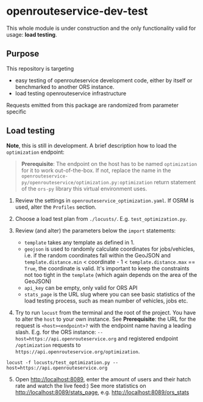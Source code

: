 # openrouteservice-dev-test

This whole module is under construction and the only functionality valid for usage: **load testing**.

## Purpose

This repository is targeting 

- easy testing of openrouteservice development code, either by itself or benchmarked to another ORS instance.
- load testing openrouteservice infrastructure

Requests emitted from this package are randomized from parameter specific 

## Load testing

**Note**, this is still in development. A brief description how to load the `optimization` endpoint:

> **Prerequisite**: The endpoint on the host has to be named `optimization` for it to work out-of-the-box. If not,
replace the name in the `openrouteservice-py/openrouteservice/optimization.py:optimization` return statement of the `ors-py`
library this virtual environment uses.

1. Review the settings in `openrouteservice_optimization.yaml`. If OSRM is used, alter the `Profiles` section.

2. Choose a load test plan from `./locusts/`. E.g. `test_optimization.py`.

3. Review (and alter) the parameters below the `import` statements:
    
    - `template` takes any template as defined in 1.
    - `geojson` is used to randomly calculate coordinates for jobs/vehicles, i.e. if the random coordinates fall within 
    the GeoJSON and `template.distance.min` < coordinate - 1 < `template.distance.max` == `True`, the coordinate is valid.
    It's important to keep the constraints not too tight in the `template` (which again depends on the area of the GeoJSON)
    - `api_key` can be empty, only valid for ORS API
    - `stats_page` is the URL slug where you can see basic statistics of the load testing process, such as mean number of vehicles, jobs etc.

4. Try to run `locust` from the terminal and the root of the project. You have to alter the `host` to your own instance. 
See **Prerequisite**: the URL for the request is `<host><endpoint>?` with the endpoint name having a leading slash. E.g. for 
the ORS instance: `--host=https://api.openrouteservice.org` and registered endpoint `/optimization` requests to `https://api.openrouteservice.org/optimization`.

`locust -f locusts/test_optimization.py --host=https://api.openrouteservice.org`

5. Open <http://localhost:8089>, enter the amount of users and their hatch rate and watch the live feed:) 
See more statistics on <http://localhost:8089/stats_page>, e.g. <http://localhost:8089/ors_stats>
